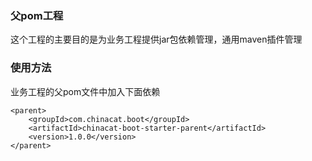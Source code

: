 ### 父pom工程

这个工程的主要目的是为业务工程提供jar包依赖管理，通用maven插件管理

### 使用方法
业务工程的父pom文件中加入下面依赖
```
<parent>
    <groupId>com.chinacat.boot</groupId>
    <artifactId>chinacat-boot-starter-parent</artifactId>
    <version>1.0.0</version>
</parent>
```